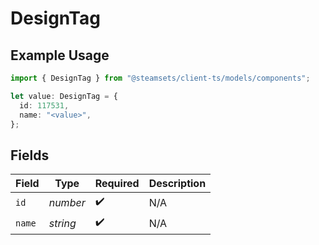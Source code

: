 # DesignTag

## Example Usage

```typescript
import { DesignTag } from "@steamsets/client-ts/models/components";

let value: DesignTag = {
  id: 117531,
  name: "<value>",
};
```

## Fields

| Field              | Type               | Required           | Description        |
| ------------------ | ------------------ | ------------------ | ------------------ |
| `id`               | *number*           | :heavy_check_mark: | N/A                |
| `name`             | *string*           | :heavy_check_mark: | N/A                |